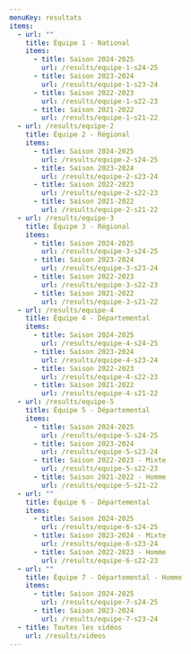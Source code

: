 ```yaml
---
menuKey: resultats
items:
  - url: ""
    title: Équipe 1 - National
    items:
      - title: Saison 2024-2025
        url: /results/equipe-1-s24-25
      - title: Saison 2023-2024
        url: /results/equipe-1-s23-24
      - title: Saison 2022-2023
        url: /results/equipe-1-s22-23
      - title: Saison 2021-2022
        url: /results/equipe-1-s21-22
  - url: /results/equipe-2
    title: Équipe 2 - Régional
    items:
      - title: Saison 2024-2025
        url: /results/equipe-2-s24-25
      - title: Saison 2023-2024
        url: /results/equipe-2-s23-24
      - title: Saison 2022-2023
        url: /results/equipe-2-s22-23
      - title: Saison 2021-2022
        url: /results/equipe-2-s21-22
  - url: /results/equipe-3
    title: Équipe 3 - Régional
    items:
      - title: Saison 2024-2025
        url: /results/equipe-3-s24-25
      - title: Saison 2023-2024
        url: /results/equipe-3-s23-24
      - title: Saison 2022-2023
        url: /results/equipe-3-s22-23
      - title: Saison 2021-2022
        url: /results/equipe-3-s21-22
  - url: /results/equipe-4
    title: Équipe 4 - Départemental
    items:
      - title: Saison 2024-2025
        url: /results/equipe-4-s24-25
      - title: Saison 2023-2024
        url: /results/equipe-4-s23-24
      - title: Saison 2022-2023
        url: /results/equipe-4-s22-23
      - title: Saison 2021-2022
        url: /results/equipe-4-s21-22
  - url: /results/equipe-5
    title: Équipe 5 - Départemental
    items:
      - title: Saison 2024-2025
        url: /results/equipe-5-s24-25
      - title: Saison 2023-2024
        url: /results/equipe-5-s23-24
      - title: Saison 2022-2023 - Mixte
        url: /results/equipe-5-s22-23
      - title: Saison 2021-2022 - Homme
        url: /results/equipe-5-s21-22
  - url: ""
    title: Équipe 6 - Départemental
    items:
      - title: Saison 2024-2025
        url: /results/equipe-6-s24-25
      - title: Saison 2023-2024 - Mixte
        url: /results/equipe-6-s23-24
      - title: Saison 2022-2023 - Homme
        url: /results/equipe-6-s22-23
  - url: ""
    title: Équipe 7 - Départemental - Homme
    items:
      - title: Saison 2024-2025
        url: /results/equipe-7-s24-25
      - title: Saison 2023-2024
        url: /results/equipe-7-s23-24
  - title: Toutes les vidéos
    url: /results/videos
---
```

